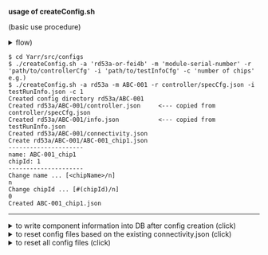 **usage of createConfig.sh**

(basic use procedure)

<details><summary>flow)</summary><div>

![Config Creation](https://github.com/jlab-hep/localDB-tools/blob/devel/docs/images/config_creation.png)

---
</div></details>

```shell-session
$ cd Yarr/src/configs
$ ./createConfig.sh -a 'rd53a-or-fei4b' -m 'module-serial-number' -r 'path/to/controllerCfg' -i 'path/to/testInfoCfg' -c 'number of chips'
e.g.) 
$ ./createConfig.sh -a rd53a -m ABC-001 -r controller/specCfg.json -i testRunInfo.json -c 1
Created config directory rd53a/ABC-001
Created rd53a/ABC-001/controller.json     <--- copied from controller/specCfg.json
Created rd53a/ABC-001/info.json           <--- copied from testRunInfo.json
Created rd53a/ABC-001/connectivity.json
Create rd53a/ABC-001/ABC-001_chip1.json
---------------------
name: ABC-001_chip1
chipId: 1
---------------------
Change name ... [<chipName>/n] 
n
Change chipId ... [#(chipId)/n] 
0
Created ABC-001_chip1.json
```
---

<details><summary>to write component information into DB after config creation (click)</summary><div>

`./createConfig.sh -d` can write component information into database after config creation

```
$ cd Yarr/src/configs
$ ./createConfig.sh -a 'rd53a/fei4b' -m 'module-serial-number' -i 'path-to-userCfg' -c 'number of chips’ -d
e.g.) 
$ ./create_config.sh -a rd53a -m ABC-001 -r controller/specCfg.json -i testRunInfo.json -c 1 -d
Created config directory rd53a/ABC-001
Created rd53a/ABC-001/controller.json     <--- copied from controller/specCfg.json
Created rd53a/ABC-001/info.json           <--- copied from testRunInfo.json
Created rd53a/ABC-001/connectivity.json
Create rd53a/ABC-001/ABC-001_chip1.json
---------------------
name: ABC-001_chip1
chipId: 1
---------------------
Change name ... [<chipName>/n] 
n
Change chipId ... [#(chipId)/n] 
0
Created ABC-001_chip1.json
./bin/dbRegister -C configs/rd53a/ABC-001/connectivity.json 
Database: Register Component:
    connecitivity config file : configs/rd53a/ABC-001/connectivity.json
    Database: User Information 
    User name: <FirstName>_<LastName>
    Institution: <ABC_Laboratory>
    User identity: default
    Database: MAC Address: XX:XX:XX:XX:XX:XX
```
---
</div></details>

<details><summary>to reset config files based on the existing connectivity.json (click)</summary><div>

`./createConfig.sh` can reset chip config files based on existing connectivity.json and chip config files

```
$ cd Yarr/src/configs
$ ./createConfig.sh -a 'rd53a/fei4b' -m 'module-serial-number'
e.g.) ./create_config.sh -a rd53a -m ABC-001
Config files of ABC-001 are already exist, then move it to backup directory
( Created rd53a/ABC-001/info.json         <--- reset user config if you specify new one with '-i <new user config>' )
( Create rd53a/ABC-001/controller.json    <--- reset controller config if you specify new one with '-r <new controller config>' )
Reset ABC-001_chip1.json                  <--- chipId and name refers to existing chip config
```
---
</div></details>

<details><summary>to reset all config files (click)</summary><div>

`./createConfig.sh -R` can recreate config files (reset all config files and settings)

```
$ cd Yarr/src/configs
$ ./create_config.sh -a 'rd53a/fei4b' -m 'module-serial-number' -R
e.g.) ./create_config.sh -a rd53a -m ABC-001 -R
Reset config files of ABC-001
Move config files to backup directory before reset
Continue to remake config files ... [y/n]    <--- you can continue to create configs with "-i 'path-to-userCfg' -c 'number of chips’"
```
---
</div></details>